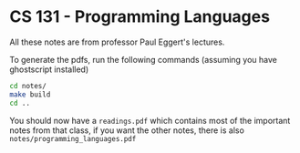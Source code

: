 # CS 131 - Programming Languages

All these notes are from professor Paul Eggert's lectures.

To generate the pdfs, run the following commands (assuming you have 
ghostscript installed)

```bash
cd notes/ 
make build 
cd ..
```

You should now have a `readings.pdf` which contains most of the important notes 
from that class, if you want the other notes, there is also
`notes/programming_languages.pdf`
